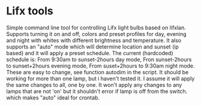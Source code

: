 # Lifx tools
Simple command line tool for controlling Lifx light bulbs based on lifxlan. Supports turning it
on and off, colors and preset profiles for day, evening and night with whites
with different brightness and temperature. It also supports an "auto" mode
which will determine location and sunset (ip based) and it will apply a preset schedule.
The current (hardcoded) schedule is:
From 9:30am to sunset-2hours day mode,
Fron sunset-2hours to sunset+2hours	evening mode,
From suset+2hours to 9:30am	night mode.
These are easy to change, see function autodim in the script.
It should be working for more than one lamp, but i haven't tested it. I assume it will apply the same
changes to all, one by one.
It won't apply any changes to any lamps that are not 'on' but it shouldn't error if
lamp is off from the switch. which makes "auto" ideal for crontab.
